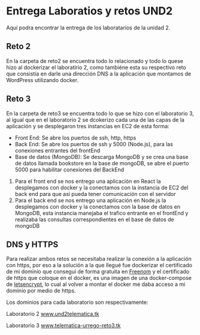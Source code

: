 # Entrega Laboratios y retos UND2

Aquí podra encontrar la entrega de los laboratarios de la unidad 2.

## Reto 2
En la carpeta de reto2 se encuentra todo lo relacionado y todo lo quese hizo al dockerizar el laboratirio 2, como tambiéne esta su respectivo reto
que consistía en darle una dirección DNS a la aplicación que montamos de WordPress utilizando docker.

## Reto 3
En la carpeta de reto3 se encuentra todo lo que se hizo con el laboratorio 3, al igual que en el laboratorio 2 se dcokerizo cada una de las capas de la aplicación y
se desplegaron tres instancias en EC2 de esta forma:

- Front End: Se abre los puertos de ssh, http, https
- Back End: Se abre los puertos de ssh y 5000 (Node.js), para las conexiones entrantes del frontEnd
- Base de datos (MongoDB): Se descarga MongoDB y se crea una base de datos llamada bookstore en la base de mongoDB, se abre el puerto 5000 para habilitar conexiones del BackEnd

1. Para el front end se nos entrego una aplicación en React la desplegamos con docker y la conectamos con la instancia de EC2 del back end para que así pueda tener comunicación con 
el servidor
2. Para el back end se nos entrego una aplicación en Node.js la desplegamos con docker y la conectamos con la base de datos en MongoDB, esta instancia manejaba el trafico
entrante en el frontEnd y realizaba las consultas correspondientes en el base de datos de mongoDB

## DNS y HTTPS
Para realizar ambos retos se necesitaba realizar la conexión a la aplicación con https, por eso a la solución a la que llegué fue dockerizar el certificado de mi dominio
que conseguí de forma gratuita en [Freenom](https://www.freenom.com/en/index.html?lang=en) y el certificado de https que coloque en el docker, es una imagen de una 
docker-compose de [letsencrypt](https://letsencrypt.org/), lo cual al volver a montar el docker me daba acceso a mi dominio por medio de https.

Los dominios para cada laboratorio son respectivamente:

Laboratorio 2
www.und2telematica.tk

Laboratorio 3
www.telematica-urrego-reto3.tk
